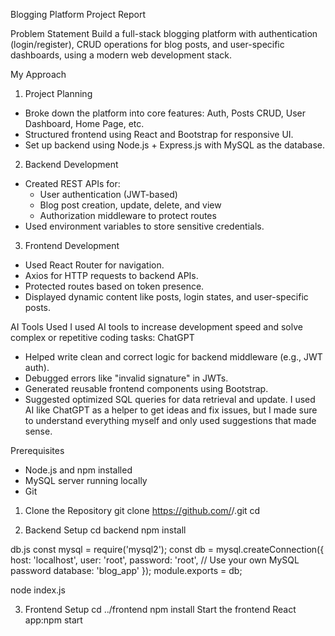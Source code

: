 Blogging Platform Project Report

Problem Statement
Build a full-stack blogging platform with authentication (login/register), CRUD operations for blog posts, and user-specific dashboards, using a modern web development stack.

My Approach
1. Project Planning
- Broke down the platform into core features: Auth, Posts CRUD, User Dashboard, Home Page, etc.
 - Structured frontend using React and Bootstrap for responsive UI.
 - Set up backend using Node.js + Express.js with MySQL as the database.
2. Backend Development
- Created REST APIs for:
   - User authentication (JWT-based)
   - Blog post creation, update, delete, and view
   - Authorization middleware to protect routes
 - Used environment variables to store sensitive credentials.
3. Frontend Development
- Used React Router for navigation.
 - Axios for HTTP requests to backend APIs.
 - Protected routes based on token presence.
 - Displayed dynamic content like posts, login states, and user-specific posts.
   
AI Tools Used
I used AI tools to increase development speed and solve complex or repetitive coding tasks:
ChatGPT
- Helped write clean and correct logic for backend middleware (e.g., JWT auth).
 - Debugged errors like "invalid signature" in JWTs.
 - Generated reusable frontend components using Bootstrap.
 - Suggested optimized SQL queries for data retrieval and update.
I used AI like ChatGPT as a helper to get ideas and fix issues, but I made sure to understand everything myself and only used suggestions that made sense.

Prerequisites
- Node.js and npm installed
 - MySQL server running locally
 - Git
   
1. Clone the Repository
git clone https://github.com/<your-username>/<repo-name>.git
 cd <repo-name>
 
2. Backend Setup
cd backend
npm install

db.js
const mysql = require('mysql2');
const db = mysql.createConnection({
  host: 'localhost',
  user: 'root',
  password: 'root', // Use your own MySQL password
  database: 'blog_app'
});
module.exports = db;

node index.js

3. Frontend Setup
cd ../frontend
npm install
Start the frontend React app:npm start

